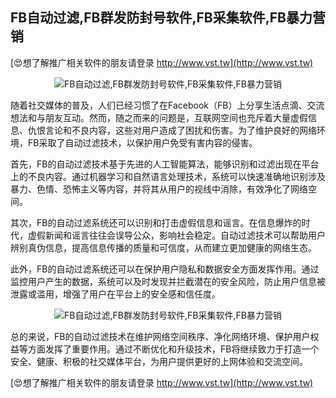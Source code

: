 ## **FB自动过滤,FB群发防封号软件,FB采集软件,FB暴力营销**

[😍想了解推广相关软件的朋友请登录 http://www.vst.tw](http://www.vst.tw)

 <center><img src="https://vst.tw/MP4/tuiguang/png/0.png" alt="FB自动过滤,FB群发防封号软件,FB采集软件,FB暴力营销"></center>

随着社交媒体的普及，人们已经习惯了在Facebook（FB）上分享生活点滴、交流想法和与朋友互动。然而，随之而来的问题是，互联网空间也充斥着大量虚假信息、仇恨言论和不良内容，这些对用户造成了困扰和伤害。为了维护良好的网络环境，FB采取了自动过滤技术，以保护用户免受有害内容的侵害。

首先，FB的自动过滤技术基于先进的人工智能算法，能够识别和过滤出现在平台上的不良内容。通过机器学习和自然语言处理技术，系统可以快速准确地识别涉及暴力、色情、恐怖主义等内容，并将其从用户的视线中消除，有效净化了网络空间。

其次，FB的自动过滤系统还可以识别和打击虚假信息和谣言。在信息爆炸的时代，虚假新闻和谣言往往会误导公众，影响社会稳定。自动过滤技术可以帮助用户辨别真伪信息，提高信息传播的质量和可信度，从而建立更加健康的网络生态。

此外，FB的自动过滤系统还可以在保护用户隐私和数据安全方面发挥作用。通过监控用户产生的数据，系统可以及时发现并拦截潜在的安全风险，防止用户信息被泄露或滥用，增强了用户在平台上的安全感和信任度。

 <center><img src="https://vst.tw/MP4/tuiguang/png/1.png" alt="FB自动过滤,FB群发防封号软件,FB采集软件,FB暴力营销"></center>

总的来说，FB的自动过滤技术在维护网络空间秩序、净化网络环境、保护用户权益等方面发挥了重要作用。通过不断优化和升级技术，FB将继续致力于打造一个安全、健康、积极的社交媒体平台，为用户提供更好的上网体验和交流空间。

[😍想了解推广相关软件的朋友请登录 http://www.vst.tw](http://www.vst.tw)



